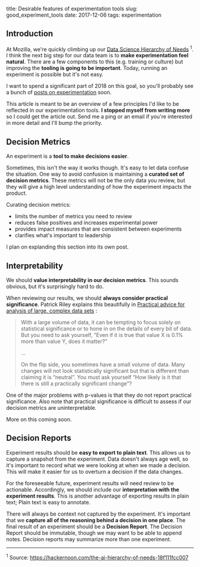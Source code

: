 title: Desirable features of experimentation tools
slug: good_experiment_tools
date: 2017-12-06
tags: experimentation


## Introduction

At Mozilla,
we're quickly climbing up our
[Data Science Hierarchy of Needs](https://cdn-images-1.medium.com/max/1600/1*7IMev5xslc9FLxr9hHhpFw.png)
<sup>1</sup>.
I think the next big step for our data team
is to **make experimentation feel natural**.
There are a few components to this (e.g. training or culture)
but improving the **tooling is going to be important**.
Today, running an experiment is possible but it's not easy.

I want to spend a significant part of 2018 on this goal,
so you'll probably see a bunch of
[posts on experimentation](/tag/experimentation.html)
soon.

This article is meant to be an overview of
a few principles I'd like to be reflected in our experimentation tools.
**I stopped myself from writing more** so I could get the article out.
Send me a ping or an email if you're interested in more detail
and I'll bump the priority.

## Decision Metrics

An experiment is a **tool to make decisions easier**.

Sometimes, this isn't the way it works though.
It's easy to let data confuse the situation.
One way to avoid confusion is maintaining a **curated set of decision metrics**.
These metrics will not be the only data you review,
but they will give a high level understanding of how the experiment impacts the product.

Curating decision metrics:

* limits the number of metrics you need to review
* reduces false positives and increases experimental power
* provides impact measures that are consistent between experiments
* clarifies what's important to leadership

I plan on explanding this section into its own post.

<!---
TODO: Post on curating decision metrics

Comment on the above bullets and how to use supplementary metrics.
E.g. maybe URIs is neutral, but your custom metric shows big changes. That's fine
-->

## Interpretability

We should **value interpretability in our decision metrics**.
This sounds obvious, but it's surprisingly hard to do.

When reviewing our results, we should **always consider practical significance**.
Patrick Riley explains this beautifully in
[Practical advice for analysis of large, complex data sets](http://www.unofficialgoogledatascience.com/2016/10/practical-advice-for-analysis-of-large.html)
:

>  With a large volume of data,
>  it can be tempting to focus solely on statistical significance
>  or to hone in on the details of every bit of data.
>  But you need to ask yourself,
>  “Even if it is true that value X is 0.1% more than value Y, does it matter?”
>
>  ...
>
>  On the flip side, you sometimes have a small volume of data.
>  Many changes will not look statistically significant but that is different than claiming it is “neutral”.
>  You must ask yourself 
>  “How likely is it that there is still a practically significant change”? 

One of the major problems with p-values
is that they do not report practical significance.
Also note that practical significance is difficult to assess
if our decision metrics are uninterpretable.

More on this coming soon.
<!---
TODO: Post: We should probably step away from histograms for this reason. 
-->

## Decision Reports

Experiment results should be **easy to export to plain text**.
This allows us to capture a snapshot from the experiment.
Data doesn't always age well,
so it's important to record what we were looking at when we made a decision.
This will make it easier for us to overturn a decision if the data changes.

For the foreseeable future,
experiment results will need review to be actionable.
Accordingly, we should include our
**interpretation with the experiment results**.
This is another advantage of exporting results in plain text;
Plain text is easy to annotate.

There will always be context not captured by the experiment.
It's important that we 
**capture all of the reasoning behind a decision in one place**.
The final result of an experiment should be a **Decision Report**.
The Decision Report should be immutable,
though we may want to be able to append notes.
Decision reports may summarize more than one experiment.

<!---
TODO: post Experimental decisions should be consistent

We need to look at a consistent set of metrics.

E.g. the launch/unlaunch loop.

Not included here because it's more of a culture thing
when looked at as an addition to these changes.
-->
---

<sup>1</sup> Source: https://hackernoon.com/the-ai-hierarchy-of-needs-18f111fcc007

